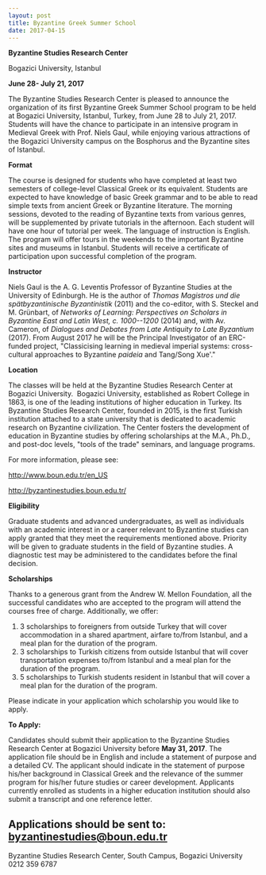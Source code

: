 ```yaml
---
layout: post
title: Byzantine Greek Summer School
date: 2017-04-15
---
```


**Byzantine Studies Research Center**




Bogazici University, Istanbul




**June 28- July 21, 2017**


The Byzantine Studies Research Center is pleased to announce the
organization of its first Byzantine Greek Summer School program to be
held at Bogazici University, Istanbul, Turkey, from June 28 to July 21,
2017. Students will have the chance to participate in an intensive
program in Medieval Greek with Prof. Niels Gaul, while enjoying various
attractions of the Bogazici University campus on the Bosphorus and the
Byzantine sites of Istanbul.

**Format**

The course
is designed for students who have completed at least two semesters of
college-level Classical Greek or its equivalent. Students are expected
to have knowledge of basic Greek grammar and to be able to read simple
texts from ancient Greek or Byzantine literature. The morning sessions,
devoted to the reading of Byzantine texts from various genres, will be
supplemented by private tutorials in the afternoon. Each student will
have one hour of tutorial per week. The language of instruction is
English. The program will offer tours in the weekends to the important
Byzantine sites and museums in Istanbul. Students will receive a
certificate of participation upon successful completion of the
program.

**Instructor**

Niels Gaul is the A. G.
Leventis Professor of Byzantine Studies at the University of Edinburgh.
He is the author of *Thomas Magistros und die spätbyzantinische
Byzantinistik* (2011) and the co-editor, with S. Steckel and M.
Grünbart, of *Networks of Learning: Perspectives on Scholars in
Byzantine East and Latin West, c. 1000--1200* (2014) and, with Av.
Cameron, of *Dialogues and Debates from Late Antiquity to Late
Byzantium* (2017). From August 2017 he will be the Principal
Investigator of an ERC-funded project, "Classicising learning in
medieval imperial systems: cross-cultural approaches to Byzantine
*paideia* and Tang/Song Xue'."

**Location**

The
classes will be held at the Byzantine Studies Research Center at
Bogazici University.  Bogazici University, established as Robert College
in 1863, is one of the leading institutions of higher education in
Turkey. Its Byzantine Studies Research Center, founded in 2015, is the
first Turkish institution attached to a state university that is
dedicated to academic research on Byzantine civilization. The Center
fosters the development of education in Byzantine studies by offering
scholarships at the M.A., Ph.D., and post-doc levels, "tools of the
trade" seminars, and language programs.

For more information,
please
see:

<http://www.boun.edu.tr/en_US>

<http://byzantinestudies.boun.edu.tr/>

**Eligibility**

Graduate
students and advanced undergraduates, as well as individuals with an
academic interest in or a career relevant to Byzantine studies can apply
granted that they meet the requirements mentioned above. Priority will
be given to graduate students in the field of Byzantine studies. A
diagnostic test may be administered to the candidates before the final
decision.

**Scholarships**

Thanks to a generous
grant from the Andrew W. Mellon Foundation, all the successful
candidates who are accepted to the program will attend the courses free
of charge. Additionally, we offer:


1.  3 scholarships to foreigners from outside Turkey that will cover
    accommodation in a shared apartment, airfare to/from Istanbul, and a
    meal plan for the duration of the program.
2.  3 scholarships to Turkish citizens from outside Istanbul that will
    cover transportation expenses to/from Istanbul and a meal plan for
    the duration of the program.
3.  5 scholarships to Turkish students resident in Istanbul that will
    cover a meal plan for the duration of the program.


Please indicate in your application which scholarship you would
like to apply.

**To Apply:**

Candidates should
submit their application to the Byzantine Studies Research Center at
Bogazici University before **May 31, 2017**. The application file should
be in English and include a statement of purpose and a detailed CV. The
applicant should indicate in the statement of purpose his/her background
in Classical Greek and the relevance of the summer program for his/her
future studies or career development. Applicants currently enrolled as
students in a higher education institution should also submit a
transcript and one reference letter.

Applications should be
sent to: <byzantinestudies@boun.edu.tr>
--
Byzantine Studies
Research Center,
South Campus, Bogazici University
0212 359
6787

 
